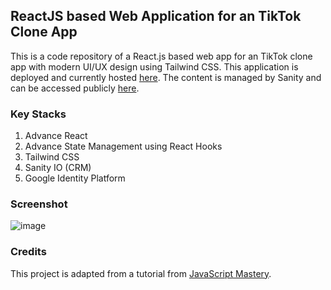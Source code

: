 ## ReactJS based Web Application for an TikTok Clone App
This is a code repository of a React.js based web app for an TikTok clone app with modern UI/UX design using Tailwind CSS. This application is deployed and currently hosted [here](https://tiktik-cloning.netlify.app/). The content is managed by Sanity and can be accessed publicly [here](https://tiktik-cloning.sanity.studio/desk).

### Key Stacks
1. Advance React
2. Advance State Management using React Hooks
3. Tailwind CSS
4. Sanity IO (CRM)
5. Google Identity Platform

### Screenshot
![image](https://github.com/zhenyu92/tiktok-clone/blob/main/screenshot.PNG)

### Credits
This project is adapted from a tutorial from [JavaScript Mastery](https://github.com/adrianhajdin).
